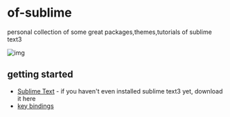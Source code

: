 # of-sublime

personal collection of some great packages,themes,tutorials of sublime text3

![img](https://github.com/elegantspirit/of-sublime/blob/master/assets/sublime.jpg)

## getting started

- [Sublime Text](http://www.sublimetext.com/) - if you haven't even installed sublime text3 yet, download it here
- [key bindings]()
